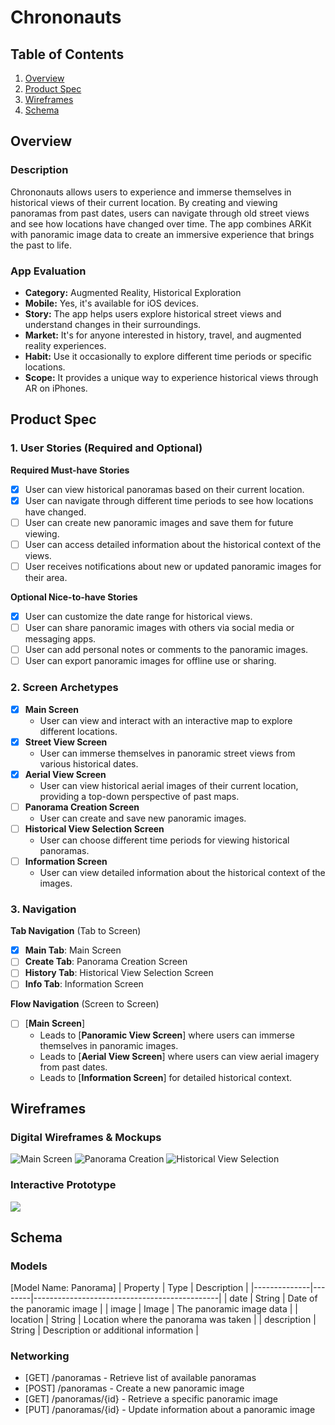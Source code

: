# Chrononauts

## Table of Contents

1. [Overview](#overview)
2. [Product Spec](#product-spec)
3. [Wireframes](#wireframes)
4. [Schema](#schema)

## Overview

### Description

Chrononauts allows users to experience and immerse themselves in historical views of their current location. By creating and viewing panoramas from past dates, users can navigate through old street views and see how locations have changed over time. The app combines ARKit with panoramic image data to create an immersive experience that brings the past to life.

### App Evaluation

- **Category:** Augmented Reality, Historical Exploration
- **Mobile:** Yes, it's available for iOS devices.
- **Story:** The app helps users explore historical street views and understand changes in their surroundings.
- **Market:** It's for anyone interested in history, travel, and augmented reality experiences.
- **Habit:** Use it occasionally to explore different time periods or specific locations.
- **Scope:** It provides a unique way to experience historical views through AR on iPhones.

## Product Spec

### 1. User Stories (Required and Optional)

**Required Must-have Stories**

- [x] User can view historical panoramas based on their current location.
- [x] User can navigate through different time periods to see how locations have changed.
- [ ] User can create new panoramic images and save them for future viewing.
- [ ] User can access detailed information about the historical context of the views.
- [ ] User receives notifications about new or updated panoramic images for their area.

**Optional Nice-to-have Stories**

- [x] User can customize the date range for historical views.
- [ ] User can share panoramic images with others via social media or messaging apps.
- [ ] User can add personal notes or comments to the panoramic images.
- [ ] User can export panoramic images for offline use or sharing.

### 2. Screen Archetypes

- [x] **Main Screen**
  * User can view and interact with an interactive map to explore different locations.
- [x] **Street View Screen**
  * User can immerse themselves in panoramic street views from various historical dates.
- [x] **Aerial View Screen**
  * User can view historical aerial images of their current location, providing a top-down perspective of past maps. 
- [ ] **Panorama Creation Screen**
  * User can create and save new panoramic images.
- [ ] **Historical View Selection Screen**
  * User can choose different time periods for viewing historical panoramas.
- [ ] **Information Screen**
  * User can view detailed information about the historical context of the images.

### 3. Navigation

**Tab Navigation** (Tab to Screen)

- [x] **Main Tab**: Main Screen
- [ ] **Create Tab**: Panorama Creation Screen
- [ ] **History Tab**: Historical View Selection Screen
- [ ] **Info Tab**: Information Screen

**Flow Navigation** (Screen to Screen)

- [ ] [**Main Screen**]
  * Leads to [**Panoramic View Screen**] where users can immerse themselves in panoramic images.
  * Leads to [**Aerial View Screen**] where users can view aerial imagery from past dates.
  * Leads to [**Information Screen**] for detailed historical context.

## Wireframes

### Digital Wireframes & Mockups

![Main Screen](URL-to-image)
![Panorama Creation](URL-to-image)
![Historical View Selection](URL-to-image)

### Interactive Prototype

<div>
    <a href="URL-to-prototype">
      <img style="max-width:300px;" src="URL-to-thumbnail">
    </a>
  </div>

## Schema 

### Models

[Model Name: Panorama]
| Property     | Type   | Description                                  |
|--------------|--------|----------------------------------------------|
| date         | String | Date of the panoramic image                  |
| image        | Image  | The panoramic image data                     |
| location     | String | Location where the panorama was taken        |
| description  | String | Description or additional information        |

### Networking

- [GET] /panoramas - Retrieve list of available panoramas
- [POST] /panoramas - Create a new panoramic image
- [GET] /panoramas/{id} - Retrieve a specific panoramic image
- [PUT] /panoramas/{id} - Update information about a panoramic image
